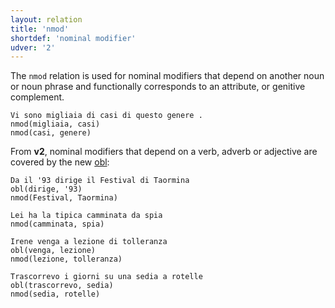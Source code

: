 ```yaml
---
layout: relation
title: 'nmod'
shortdef: 'nominal modifier'
udver: '2'
---
```


The <code>nmod</code> relation is used for nominal modifiers that depend on another noun or noun phrase and functionally corresponds to an attribute, or genitive complement. 
~~~ sdparse
Vi sono migliaia di casi di questo genere . 
nmod(migliaia, casi)
nmod(casi, genere)
~~~

From **v2**, nominal modifiers that depend on a verb, adverb or adjective are covered by the new [obl]():

~~~ sdparse
Da il '93 dirige il Festival di Taormina 
obl(dirige, '93)
nmod(Festival, Taormina)
~~~

~~~ sdparse
Lei ha la tipica camminata da spia 
nmod(camminata, spia)
~~~

~~~ sdparse
Irene venga a lezione di tolleranza 
obl(venga, lezione)
nmod(lezione, tolleranza)
~~~

~~~ sdparse
Trascorrevo i giorni su una sedia a rotelle 
obl(trascorrevo, sedia)
nmod(sedia, rotelle)
~~~

<!-- Interlanguage links updated So kvě 14 19:03:45 CEST 2022 -->
